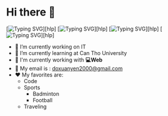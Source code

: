 # **Hi there 👋**
[![Typing SVG](https://readme-typing-svg.herokuapp.com?lines=My+name+is+Nguyen+Hoang+Linh;My+nickname+is+hoanglinhplus)][hlp]
[![Typing SVG](https://readme-typing-svg.herokuapp.com?color=FF0000&width=500&lines=My+Major+is+Information+Technology)][hlp]
[![Typing SVG](https://readme-typing-svg.herokuapp.com?color=%2315DBF7&size=25&lines=My+name+is+Do+Xuan+Yen)][hlp]
[![Typing SVG](https://readme-typing-svg.herokuapp.com?color=%23F7F53F&lines=My+Major+is+Information+Technology)][hlp]
- 🔭 I’m currently working on IT
- 🌱 I’m currently learning  at Can Tho University
-  🔑 I'm currently working with **💻Web**
- 💬 My email is : doxuanyen2000@gmail.com
- ❤️ My favorites are:
  - Code
  - Sports
    - Badminton
    - Football
  - Traveling
